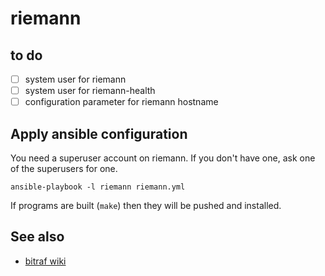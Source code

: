 riemann
=======

to do
-----

- [ ] system user for riemann
- [ ] system user for riemann-health
- [ ] configuration parameter for riemann hostname

Apply ansible configuration
---------------------------

You need a superuser account on riemann.
If you don't have one, ask one of the superusers for one.

```
ansible-playbook -l riemann riemann.yml
```

If programs are built (`make`) then they will be pushed and installed.

See also
--------

- [bitraf wiki](https://bitraf.no/wiki/Nettverk)
